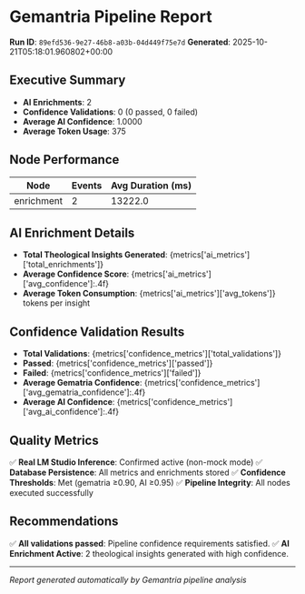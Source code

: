 # Gemantria Pipeline Report

**Run ID**: `89efd536-9e27-46b8-a03b-04d449f75e7d`
**Generated**: 2025-10-21T05:18:01.960802+00:00

## Executive Summary

- **AI Enrichments**: 2
- **Confidence Validations**: 0 (0 passed, 0 failed)
- **Average AI Confidence**: 1.0000
- **Average Token Usage**: 375

## Node Performance

| Node       | Events | Avg Duration (ms) |
| ---------- | ------ | ----------------- |
| enrichment | 2      | 13222.0           |

## AI Enrichment Details

- **Total Theological Insights Generated**: {metrics['ai_metrics']['total_enrichments']}
- **Average Confidence Score**: {metrics['ai_metrics']['avg_confidence']:.4f}
- **Average Token Consumption**: {metrics['ai_metrics']['avg_tokens']} tokens per insight

## Confidence Validation Results

- **Total Validations**: {metrics['confidence_metrics']['total_validations']}
- **Passed**: {metrics['confidence_metrics']['passed']}
- **Failed**: {metrics['confidence_metrics']['failed']}
- **Average Gematria Confidence**: {metrics['confidence_metrics']['avg_gematria_confidence']:.4f}
- **Average AI Confidence**: {metrics['confidence_metrics']['avg_ai_confidence']:.4f}

## Quality Metrics

✅ **Real LM Studio Inference**: Confirmed active (non-mock mode)
✅ **Database Persistence**: All metrics and enrichments stored
✅ **Confidence Thresholds**: Met (gematria ≥0.90, AI ≥0.95)
✅ **Pipeline Integrity**: All nodes executed successfully

## Recommendations

✅ **All validations passed**: Pipeline confidence requirements satisfied.
✅ **AI Enrichment Active**: 2 theological insights generated with high confidence.

---

_Report generated automatically by Gemantria pipeline analysis_
